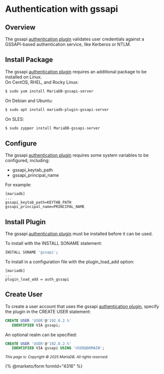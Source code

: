 # Authentication with gssapi

## Overview

The gssapi [authentication plugin](../../reference/plugins/authentication-plugins/authentication-plugin-gssapi.md) validates user credentials against a GSSAPI-based authentication service, like Kerberos or NTLM.

## Install Package

The gssapi [authentication plugin](../../reference/plugins/authentication-plugins/authentication-plugin-gssapi.md) requires an additional package to be installed on Linux.\
On CentOS, RHEL, and Rocky Linux:

```bash
$ sudo yum install MariaDB-gssapi-server
```

On Debian and Ubuntu:

```bash
$ sudo apt install mariadb-plugin-gssapi-server
```

On SLES:

```bash
$ sudo zypper install MariaDB-gssapi-server
```

## Configure

The gssapi [authentication plugin](../../reference/plugins/authentication-plugins/authentication-plugin-gssapi.md) requires some system variables to be configured, including:

* gssapi\_keytab\_path
* gssapi\_principal\_name

For example:

```
[mariadb]
...
gssapi_keytab_path=KEYTAB_PATH
gssapi_principal_name=PRINCIPAL_NAME
```

## Install Plugin

The gssapi [authentication plugin](../../reference/plugins/authentication-plugins/authentication-plugin-gssapi.md) must be installed before it can be used.

To install with the INSTALL SONAME statement:

```sql
INSTALL SONAME 'gssapi';
```

To install in a configuration file with the plugin\_load\_add option:

```
[mariadb]
...
plugin_load_add = auth_gssapi
```

## Create User

To create a user account that uses the gssapi [authentication plugin](../../reference/plugins/authentication-plugins/authentication-plugin-gssapi.md), specify the plugin in the CREATE USER statement:

```sql
CREATE USER 'USER'@'192.0.2.%'
   IDENTIFIED VIA gssapi;
```

An optional realm can be specified:

```sql
CREATE USER 'USER'@'192.0.2.%'
   IDENTIFIED VIA gssapi USING 'USER@DOMAIN';
```

<sub>_This page is: Copyright © 2025 MariaDB. All rights reserved._</sub>

{% @marketo/form formId="4316" %}

